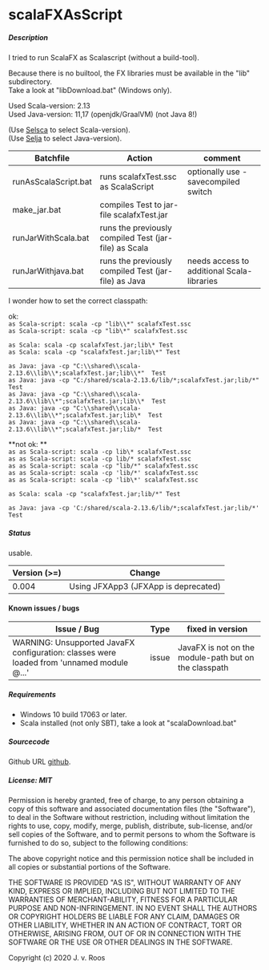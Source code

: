 # scalaFXAsScript 
    
##### Description   
  
I tried to run ScalaFX as Scalascript (without a build-tool).  
  
Because there is no builtool, the FX libraries must be available in the "lib" subdirectory.  
Take a look at "libDownload.bat" (Windows only).

Used Scala-version: 2.13  
Used Java-version: 11,17 (openjdk/GraalVM)  (not Java 8!)  
  
(Use [Selsca](https://github.com/jvr-ks/selsca) to select Scala-version).  
(Use [Selja](https://github.com/jvr-ks/selja) to select Java-version).  
  
Batchfile | Action  | comment
------------ | ------------- | ------------- 
runAsScalaScript.bat | runs scalafxTest.ssc as ScalaScript | optionally use -savecompiled switch   
make_jar.bat | compiles Test to jar-file scalafxTest.jar  
runJarWithScala.bat | runs the previously compiled Test (jar-file) as Scala  
runJarWithjava.bat | runs the previously compiled Test (jar-file) as Java | needs access to additional Scala-libraries  
  
I wonder how to set the correct classpath:  
  
ok:  
`as Scala-script: scala -cp "lib\\*" scalafxTest.ssc`  
`as Scala-script: scala -cp "lib\*" scalafxTest.ssc`  
    
`as Scala: scala -cp scalafxTest.jar;lib\* Test`  
`as Scala: scala -cp "scalafxTest.jar;lib\*" Test`  
  
  
`as Java: java -cp "C:\\shared\\scala-2.13.6\\lib\\*;scalafxTest.jar;lib\\*"  Test`  
`as Java: java -cp "C:/shared/scala-2.13.6/lib/*;scalafxTest.jar;lib/*"  Test`  
`as Java: java -cp "C:\\shared\\scala-2.13.6\\lib\\*";scalafxTest.jar;lib\\*  Test`  
`as Java: java -cp "C:\\shared\\scala-2.13.6\\lib\\*";scalafxTest.jar;lib\*  Test`  
`as Java: java -cp "C:\\shared\\scala-2.13.6\\lib\\*";scalafxTest.jar;lib/*  Test`  
  
**not ok:  **  
`as as Scala-script: scala -cp lib\* scalafxTest.ssc`  
`as as Scala-script: scala -cp lib/* scalafxTest.ssc`  
`as as Scala-script: scala -cp "lib/*" scalafxTest.ssc`  
`as as Scala-script: scala -cp 'lib/*' scalafxTest.ssc`  
`as as Scala-script: scala -cp 'lib\*' scalafxTest.ssc`  
  
`as Scala: scala -cp "scalafxTest.jar;lib/*" Test`  
  
`as Java: java -cp 'C:/shared/scala-2.13.6/lib/*;scalafxTest.jar;lib/*'  Test` 
  

##### Status  
usable.  

Version (>=)| Change
------------ | -------------
0.004 | Using JFXApp3 (JFXApp is deprecated)
  
#### Known issues / bugs 
Issue / Bug | Type | fixed in version
------------ | ------------- | -------------
WARNING: Unsupported JavaFX configuration: classes were loaded from 'unnamed module @...' | issue | JavaFX is not on the module-path but on the classpath

  
##### Requirements  
* Windows 10 build 17063 or later.  
* Scala installed (not only SBT), take a look at "scalaDownload.bat"  
  
##### Sourcecode  
Github URL [github](https://github.com/jvr-ks/scalafxAsScript).  
  
##### License: MIT  
Permission is hereby granted, free of charge, to any person obtaining a copy of this software and associated documentation files (the "Software"), to deal in the Software without restriction, including without limitation the rights to use, copy, modify, merge, publish, distribute, sub-license, and/or sell copies of the Software, and to permit persons to whom the Software is furnished to do so, subject to the following conditions:

The above copyright notice and this permission notice shall be included in all copies or substantial portions of the Software.

THE SOFTWARE IS PROVIDED "AS IS", WITHOUT WARRANTY OF ANY KIND, EXPRESS OR IMPLIED, INCLUDING BUT NOT LIMITED TO THE WARRANTIES OF MERCHANT-ABILITY, FITNESS FOR A PARTICULAR PURPOSE AND NON-INFRINGEMENT. IN NO EVENT SHALL THE AUTHORS OR COPYRIGHT HOLDERS BE LIABLE FOR ANY CLAIM, DAMAGES OR OTHER LIABILITY, WHETHER IN AN ACTION OF CONTRACT, TORT OR OTHERWISE, ARISING FROM, OUT OF OR IN CONNECTION WITH THE SOFTWARE OR THE USE OR OTHER DEALINGS IN THE SOFTWARE.

Copyright (c) 2020 J. v. Roos
 
